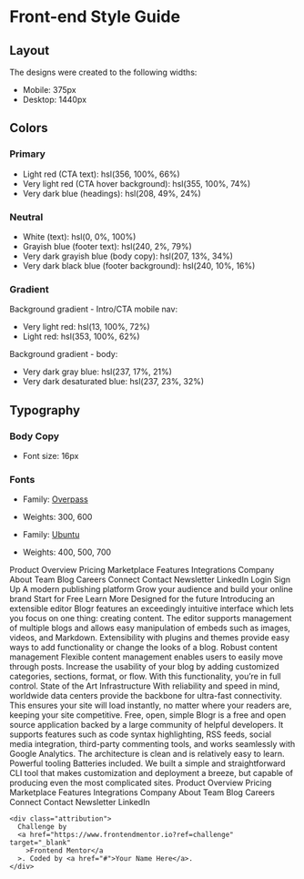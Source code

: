 # Front-end Style Guide

## Layout

The designs were created to the following widths:

- Mobile: 375px
- Desktop: 1440px

## Colors

### Primary

- Light red (CTA text): hsl(356, 100%, 66%)
- Very light red (CTA hover background): hsl(355, 100%, 74%)
- Very dark blue (headings): hsl(208, 49%, 24%)

### Neutral

- White (text): hsl(0, 0%, 100%)
- Grayish blue (footer text): hsl(240, 2%, 79%)
- Very dark grayish blue (body copy): hsl(207, 13%, 34%)
- Very dark black blue (footer background): hsl(240, 10%, 16%)

### Gradient

Background gradient - Intro/CTA mobile nav:

- Very light red: hsl(13, 100%, 72%)
- Light red: hsl(353, 100%, 62%)

Background gradient - body:

- Very dark gray blue: hsl(237, 17%, 21%)
- Very dark desaturated blue: hsl(237, 23%, 32%)

## Typography

### Body Copy

- Font size: 16px

### Fonts

- Family: [Overpass](https://fonts.google.com/specimen/Overpass?preview.text_type=custom)
- Weights: 300, 600

- Family: [Ubuntu](https://fonts.google.com/specimen/Ubuntu?preview.text_type=custom)
- Weights: 400, 500, 700

Product Overview Pricing Marketplace Features Integrations Company About
Team Blog Careers Connect Contact Newsletter LinkedIn Login Sign Up A modern
publishing platform Grow your audience and build your online brand Start for
Free Learn More Designed for the future Introducing an extensible editor
Blogr features an exceedingly intuitive interface which lets you focus on
one thing: creating content. The editor supports management of multiple
blogs and allows easy manipulation of embeds such as images, videos, and
Markdown. Extensibility with plugins and themes provide easy ways to add
functionality or change the looks of a blog. Robust content management
Flexible content management enables users to easily move through posts.
Increase the usability of your blog by adding customized categories,
sections, format, or flow. With this functionality, you’re in full control.
State of the Art Infrastructure With reliability and speed in mind,
worldwide data centers provide the backbone for ultra-fast connectivity.
This ensures your site will load instantly, no matter where your readers
are, keeping your site competitive. Free, open, simple Blogr is a free and
open source application backed by a large community of helpful developers.
It supports features such as code syntax highlighting, RSS feeds, social
media integration, third-party commenting tools, and works seamlessly with
Google Analytics. The architecture is clean and is relatively easy to learn.
Powerful tooling Batteries included. We built a simple and straightforward
CLI tool that makes customization and deployment a breeze, but capable of
producing even the most complicated sites. Product Overview Pricing
Marketplace Features Integrations Company About Team Blog Careers Connect
Contact Newsletter LinkedIn

    <div class="attribution">
      Challenge by
      <a href="https://www.frontendmentor.io?ref=challenge" target="_blank"
        >Frontend Mentor</a
      >. Coded by <a href="#">Your Name Here</a>.
    </div>
